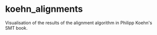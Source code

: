 # koehn_alignments
Visualisation of the results of the alignment algorithm in Philipp Koehn's SMT book.

